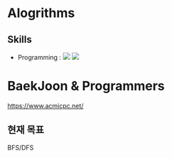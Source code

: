 # Alogrithms

## Skills
+ Programming : <img src="https://img.shields.io/badge/Python-3776AB?style=flat&logo=Python&logoColor=white"> <img src="https://img.shields.io/badge/C++-00599C?style=flat&logo=cplusplus&logoColor=white"> 


# BaekJoon & Programmers
https://www.acmicpc.net/

## 현재 목표
BFS/DFS
